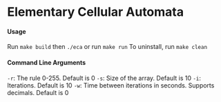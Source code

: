 # Elementary Cellular Automata

#### Usage

Run `make build` then `./eca` or run `make run`
To uninstall, run `make clean`

#### Command Line Arguments

`-r`: The rule 0-255. Default is 0
`-s`: Size of the array. Default is 10
`-i`: Iterations. Default is 10
`-w`: Time between iterations in seconds. Supports decimals. Default is 0
